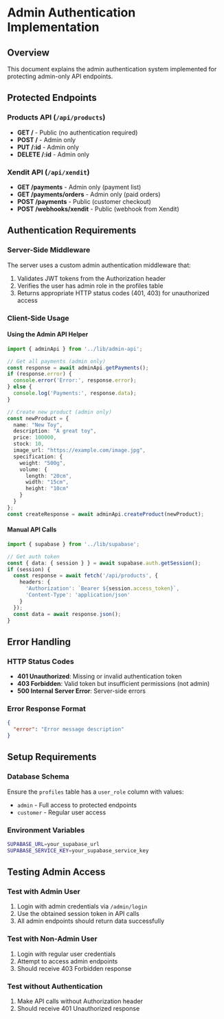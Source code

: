 # Admin Authentication Implementation

## Overview
This document explains the admin authentication system implemented for protecting admin-only API endpoints.

## Protected Endpoints

### Products API (`/api/products`)
- **GET /** - Public (no authentication required)
- **POST /** - Admin only
- **PUT /:id** - Admin only
- **DELETE /:id** - Admin only

### Xendit API (`/api/xendit`)
- **GET /payments** - Admin only (payment list)
- **GET /payments/orders** - Admin only (paid orders)
- **POST /payments** - Public (customer checkout)
- **POST /webhooks/xendit** - Public (webhook from Xendit)

## Authentication Requirements

### Server-Side Middleware
The server uses a custom admin authentication middleware that:
1. Validates JWT tokens from the Authorization header
2. Verifies the user has admin role in the profiles table
3. Returns appropriate HTTP status codes (401, 403) for unauthorized access

### Client-Side Usage

#### Using the Admin API Helper
```typescript
import { adminApi } from '../lib/admin-api';

// Get all payments (admin only)
const response = await adminApi.getPayments();
if (response.error) {
  console.error('Error:', response.error);
} else {
  console.log('Payments:', response.data);
}

// Create new product (admin only)
const newProduct = {
  name: "New Toy",
  description: "A great toy",
  price: 100000,
  stock: 10,
  image_url: "https://example.com/image.jpg",
  specification: {
    weight: "500g",
    volume: {
      length: "20cm",
      width: "15cm",
      height: "10cm"
    }
  }
};
const createResponse = await adminApi.createProduct(newProduct);
```

#### Manual API Calls
```typescript
import { supabase } from '../lib/supabase';

// Get auth token
const { data: { session } } = await supabase.auth.getSession();
if (session) {
  const response = await fetch('/api/products', {
    headers: {
      'Authorization': `Bearer ${session.access_token}`,
      'Content-Type': 'application/json'
    }
  });
  const data = await response.json();
}
```

## Error Handling

### HTTP Status Codes
- **401 Unauthorized**: Missing or invalid authentication token
- **403 Forbidden**: Valid token but insufficient permissions (not admin)
- **500 Internal Server Error**: Server-side errors

### Error Response Format
```json
{
  "error": "Error message description"
}
```

## Setup Requirements

### Database Schema
Ensure the `profiles` table has a `user_role` column with values:
- `admin` - Full access to protected endpoints
- `customer` - Regular user access

### Environment Variables
```bash
SUPABASE_URL=your_supabase_url
SUPABASE_SERVICE_KEY=your_supabase_service_key
```

## Testing Admin Access

### Test with Admin User
1. Login with admin credentials via `/admin/login`
2. Use the obtained session token in API calls
3. All admin endpoints should return data successfully

### Test with Non-Admin User
1. Login with regular user credentials
2. Attempt to access admin endpoints
3. Should receive 403 Forbidden response

### Test without Authentication
1. Make API calls without Authorization header
2. Should receive 401 Unauthorized response